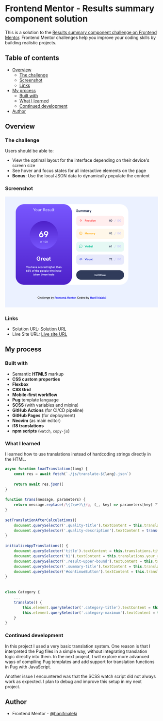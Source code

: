 # Frontend Mentor - Results summary component solution

This is a solution to the [Results summary component challenge on Frontend Mentor](https://www.frontendmentor.io/challenges/results-summary-component-CE_K6s0maV). Frontend Mentor challenges help you improve your coding skills by building realistic projects. 

## Table of contents

- [Overview](#overview)
  - [The challenge](#the-challenge)
  - [Screenshot](#screenshot)
  - [Links](#links)
- [My process](#my-process)
  - [Built with](#built-with)
  - [What I learned](#what-i-learned)
  - [Continued development](#continued-development)
- [Author](#author)

## Overview

### The challenge

Users should be able to:

- View the optimal layout for the interface depending on their device's screen size
- See hover and focus states for all interactive elements on the page
- **Bonus**: Use the local JSON data to dynamically populate the content

### Screenshot

![](./screenshot.png)

### Links

- Solution URL: [Solution URL](https://github.com/hanifmaleki/Result-Summary)
- Live Site URL: [Live site URL](https://hanifmaleki.github.io/Result-Summary)

## My process

### Built with
- Semantic **HTML5** markup  
- **CSS custom properties**  
- **Flexbox**  
- **CSS Grid**  
- **Mobile-first workflow**  
- **Pug** template language  
- **SCSS** (with variables and mixins)  
- **GitHub Actions** (for CI/CD pipeline)  
- **GitHub Pages** (for deployment)  
- **Neovim** (as main editor)  
- **i18 translations**
- **npm scripts** (`watch`, `copy-js`)  

### What I learned

I learned how to use translations instead of hardcoding strings directly in the HTML.  

```js
async function loadTranslation(lang) {
    const res = await fetch(`./js/translate-${lang}.json`)

    return await res.json()
}

function trans(message, parameters) {
    return message.replace(/\{(\w+)\}/g, (_, key) => parameters[key] ?? '')
}

setTranslationAfterCalculations()
    document.querySelector('.quality-title').textContent = this.translations.quality_title
    document.querySelector('.quality-description').textContent = trans(this.translations.quality_description, {percent: 66})
}

initializeAppTranslations() {
    document.querySelector('title').textContent = this.translations.title
    document.querySelector('h1').textContent = this.translations.your_result
    document.querySelector('.result-upper-bound').textContent = this.translations.of_100_text
    document.querySelector('.summary-title').textContent = this.translations.summary
    document.querySelector('#continueButton').textContent = this.translations.continue
}


class Category {
    ...
    translate() {
        this.element.querySelector('.category-title').textContent = this.translations[this.categoryData.category]
        this.element.querySelector('.category-maximum').textContent = this.translations.of_100_sign
    }
}
```

### Continued development
In this project I used a very basic translation system. One reason is that I interpreted the Pug files in a simple way, without integrating translation logic directly into them.
In the next project, I will explore more advanced ways of compiling Pug templates and add support for translation functions in Pug with JavaScript.

Another issue I encountered was that the SCSS watch script did not always work as expected. I plan to debug and improve this setup in my next project.

## Author
- Frontend Mentor - [@hanifmaleki](https://www.frontendmentor.io/profile/hanifmaleki)

